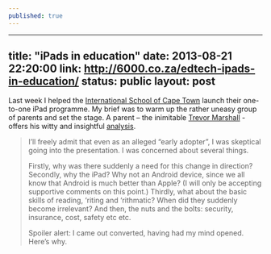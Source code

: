 ```yaml
---
published: true
---
```


---
title: "iPads in education"
date: 2013-08-21 22:20:00
link: http://6000.co.za/edtech-ipads-in-education/
status: public
layout: post
---

Last week I helped the [International School of Cape Town](http://isct.co.za) launch their one-to-one iPad programme. My brief was to warm up the rather uneasy group of parents and set the stage. A parent – the inimitable [Trevor Marshall](http://twitter.com/6000) - offers his witty and insightful [analysis](http://6000.co.za/edtech-ipads-in-education/).

> I’ll freely admit that even as an alleged “early adopter”, I was skeptical going into the presentation. I was concerned about several things.
>
> Firstly, why was there suddenly a need for this change in direction?
> Secondly, why the iPad? Why not an Android device, since we all know that Android is much better than Apple? (I will only be accepting supportive comments on this point.)
> Thirdly, what about the basic skills of reading, ‘riting and ‘rithmatic? When did they suddenly become irrelevant?
> And then, the nuts and the bolts: security, insurance, cost, safety etc etc.
>
> Spoiler alert: I came out converted, having had my mind opened. Here’s why.